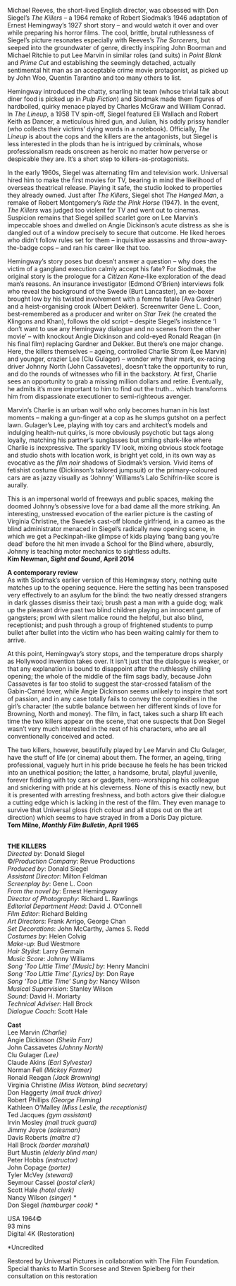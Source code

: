 
Michael Reeves, the short-lived English director, was obsessed with Don Siegel’s _The Killers_ – a 1964 remake of Robert Siodmak’s 1946 adaptation of Ernest Hemingway’s 1927 short story – and would watch it over and over while preparing his horror films. The cool, brittle, brutal ruthlessness of Siegel’s picture resonates especially with Reeves’s _The Sorcerers_, but seeped into the groundwater of genre, directly inspiring John Boorman and Michael Ritchie to put Lee Marvin in similar roles (and suits) in _Point Blank_ and _Prime Cut_ and establishing the seemingly detached, actually sentimental hit man as an acceptable crime movie protagonist, as picked up by John Woo, Quentin Tarantino and too many others to list.

Hemingway introduced the chatty, snarling hit team (whose trivial talk about diner food is picked up in _Pulp Fiction_) and Siodmak made them figures of hardboiled, quirky menace played by Charles McGraw and William Conrad. In _The Lineup_, a 1958 TV spin-off, Siegel featured Eli Wallach and Robert Keith as Dancer, a meticulous hired gun, and Julian, his oddly prissy handler (who collects their victims’ dying words in a notebook). Officially, _The Lineup_ is about the cops and the killers are the antagonists, but Siegel is less interested in the plods than he is intrigued by criminals, whose professionalism reads onscreen as heroic no matter how perverse or despicable they are. It’s a short step to killers-as-protagonists.

In the early 1960s, Siegel was alternating film and television work. Universal hired him to make the first movies for TV, bearing in mind the likelihood of overseas theatrical release. Playing it safe, the studio looked to properties they already owned. Just after _The Killers_, Siegel shot _The Hanged Man_, a remake of Robert Montgomery’s _Ride the Pink Horse_ (1947). In the event, _The Killers_ was judged too violent for TV and went out to cinemas. Suspicion remains that Siegel spilled scarlet gore on Lee Marvin’s impeccable shoes and dwelled on Angie Dickinson’s acute distress as she is dangled out of a window precisely to secure that outcome. He liked heroes who didn’t follow rules set for them – inquisitive assassins and throw-away-the-badge cops – and ran his career like that too.

Hemingway’s story poses but doesn’t answer a question – why does the victim of a gangland execution calmly accept his fate? For Siodmak, the original story is the prologue for a _Citizen Kane_-like exploration of the dead man’s reasons. An insurance investigator (Edmond O’Brien) interviews folk who reveal the background of the Swede (Burt Lancaster), an ex-boxer brought low by his twisted involvement with a femme fatale (Ava Gardner) and a heist-organising crook (Albert Dekker). Screenwriter Gene L. Coon, best-remembered as a producer and writer on _Star Trek_ (he created the Klingons and Khan), follows the old script – despite Siegel’s insistence ‘I don’t want to use any Hemingway dialogue and no scenes from the other movie’ – with knockout Angie Dickinson and cold-eyed Ronald Reagan (in his final film) replacing Gardner and Dekker. But there’s one major change. Here, the killers themselves – ageing, controlled Charlie Strom (Lee Marvin) and younger, crazier Lee (Clu Gulager) – wonder why their mark, ex-racing driver Johnny North (John Cassavetes), doesn’t take the opportunity to run, and do the rounds of witnesses who fill in the backstory. At first, Charlie sees an opportunity to grab a missing million dollars and retire. Eventually, he admits it’s more important to him to find out the truth… which transforms him from dispassionate executioner to semi-righteous avenger.

Marvin’s Charlie is an urban wolf who only becomes human in his last moments – making a gun-finger at a cop as he slumps gutshot on a perfect lawn. Gulager’s Lee, playing with toy cars and architect’s models and indulging health-nut quirks, is more obviously psychotic but tags along loyally, matching his partner’s sunglasses but smiling shark-like where Charlie is inexpressive. The sparkly TV look, mixing obvious stock footage and studio shots with location work, is bright yet cold, in its own way as evocative as the _film noir_ shadows of Siodmak’s version. Vivid items of fetishist costume (Dickinson’s tailored jumpsuit) or the primary-coloured cars are as jazzy visually as ‘Johnny’ Williams’s Lalo Schifrin-like score is aurally.

This is an impersonal world of freeways and public spaces, making the doomed Johnny’s obsessive love for a bad dame all the more striking. An interesting, unstressed evocation of the earlier picture is the casting of Virginia Christine, the Swede’s cast-off blonde girlfriend, in a cameo as the blind administrator menaced in Siegel’s radically new opening scene, in which we get a Peckinpah-like glimpse of kids playing ‘bang bang you’re dead’ before the hit men invade a School for the Blind where, absurdly, Johnny is teaching motor mechanics to sightless adults.  
**Kim Newman, _Sight and Sound_, April 2014**

**A contemporary review**  
As with Siodmak’s earlier version of this Hemingway story, nothing quite matches up to the opening sequence. Here the setting has been transposed very effectively to an asylum for the blind: the two neatly dressed strangers in dark glasses dismiss their taxi; brush past a man with a guide dog; walk up the pleasant drive past two blind children playing an innocent game of gangsters; prowl with silent malice round the helpful, but also blind, receptionist; and push through a group of frightened students to pump bullet after bullet into the victim who has been waiting calmly for them to arrive.

At this point, Hemingway’s story stops, and the temperature drops sharply as Hollywood invention takes over. It isn’t just that the dialogue is weaker, or that any explanation is bound to disappoint after the ruthlessly chilling opening; the whole of the middle of the film sags badly, because John Cassavetes is far too stolid to suggest the star-crossed fatalism of the Gabin-Carné lover, while Angie Dickinson seems unlikely to inspire that sort of passion, and in any case totally fails to convey the complexities in the girl’s character (the subtle balance between her different kinds of love for Browning, North and money). The film, in fact, takes such a sharp lift each time the two killers appear on the scene, that one suspects that Don Siegel wasn’t very much interested in the rest of his characters, who are all conventionally conceived and acted.

The two killers, however, beautifully played by Lee Marvin and Clu Gulager, have the stuff of life (or cinema) about them. The former, an ageing, tiring professional, vaguely hurt in his pride because he feels he has been tricked into an unethical position; the latter, a handsome, brutal, playful juvenile, forever fiddling with toy cars or gadgets, hero-worshipping his colleague and snickering with pride at his cleverness. None of this is exactly new, but it is presented with arresting freshness, and both actors give their dialogue a cutting edge which is lacking in the rest of the film. They even manage to survive that Universal gloss (rich colour and all stops out on the art direction) which seems to have strayed in from a Doris Day picture.  
**Tom Milne, _Monthly Film Bulletin_, April 1965**
<br><br>

**THE KILLERS**  
_Directed by_: Donald Siegel  
©/_Production Company_: Revue Productions  
_Produced by_: Donald Siegel  
_Assistant Director_: Milton Feldman  
_Screenplay by_: Gene L. Coon  
_From the novel by_: Ernest Hemingway  
_Director of Photography_: Richard L. Rawlings  
_Editorial Department Head_: David J. O’Connell  
_Film Editor_: Richard Belding  
_Art Directors_: Frank Arrigo, George Chan  
_Set Decorations_: John McCarthy, James S. Redd  
_Costumes by_: Helen Colvig  
_Make-up_: Bud Westmore  
_Hair Stylist_: Larry Germain  
_Music Score_: Johnny Williams  
_Song ‘Too Little Time’ [Music] by_: Henry Mancini  
_Song ‘Too Little Time’ [Lyrics] by_: Don Raye  
_Song ‘Too Little Time’ Sung by:_ Nancy Wilson  
_Musical Supervision_: Stanley Wilson  
_Sound_: David H. Moriarty  
_Technical Adviser_: Hall Brock  
_Dialogue Coach_: Scott Hale

**Cast**  
Lee Marvin _(Charlie)_  
Angie Dickinson _(Sheila Farr)_  
John Cassavetes _(Johnny North)_  
Clu Gulager _(Lee)_  
Claude Akins _(Earl Sylvester)_  
Norman Fell _(Mickey Farmer)_  
Ronald Reagan _(Jack Browning)_  
Virginia Christine _(Miss Watson, blind secretary)_  
Don Haggerty _(mail truck driver)_  
Robert Phillips _(George Fleming)_  
Kathleen O’Malley _(Miss Leslie, the receptionist)_  
Ted Jacques _(gym assistant)_  
Irvin Mosley _(mail truck guard)_  
Jimmy Joyce _(salesman)_  
Davis Roberts _(maître d’)_  
Hall Brock _(border marshall)_  
Burt Mustin _(elderly blind man)_  
Peter Hobbs _(instructor)_  
John Copage _(porter)_  
Tyler McVey _(steward)_  
Seymour Cassel _(postal clerk)_  
Scott Hale _(hotel clerk)_  
Nancy Wilson _(singer)_ *  
Don Siegel _(hamburger cook)_ *

USA 1964©  
93 mins  
Digital 4K (Restoration)

*Uncredited

Restored by Universal Pictures in collaboration  with The Film Foundation. Special thanks to  Martin Scorsese and Steven Spielberg for their consultation on this restoration<br>
<br>
<!--stackedit_data:
eyJoaXN0b3J5IjpbLTcwODQyMTk1OV19
-->